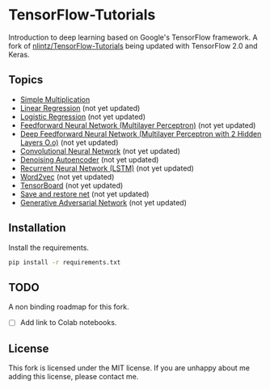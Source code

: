 # TensorFlow-Tutorials

Introduction to deep learning based on Google's TensorFlow framework.  A fork of [nlintz/TensorFlow-Tutorials](https://github.com/nlintz/TensorFlow-Tutorials) being updated with TensorFlow 2.0 and Keras.

## Topics
* [Simple Multiplication](00_multiply.py)
* [Linear Regression](01_linear_regression.py) (not yet updated)
* [Logistic Regression](02_logistic_regression.py) (not yet updated)
* [Feedforward Neural Network (Multilayer Perceptron)](03_net.py) (not yet updated)
* [Deep Feedforward Neural Network (Multilayer Perceptron with 2 Hidden Layers O.o)](04_modern_net.py) (not yet updated)
* [Convolutional Neural Network](05_convolutional_net.py) (not yet updated)
* [Denoising Autoencoder](06_autoencoder.py) (not yet updated)
* [Recurrent Neural Network (LSTM)](07_lstm.py) (not yet updated)
* [Word2vec](08_word2vec.py) (not yet updated)
* [TensorBoard](09_tensorboard.py) (not yet updated)
* [Save and restore net](10_save_restore_net.py) (not yet updated)
* [Generative Adversarial Network](11_gan.py) (not yet updated)

## Installation
Install the requirements.

```sh
pip install -r requirements.txt
```

## TODO
A non binding roadmap for this fork.

- [ ] Add link to Colab notebooks.

## License

This fork is licensed under the MIT license. If you are unhappy about me adding this license, please contact me.
